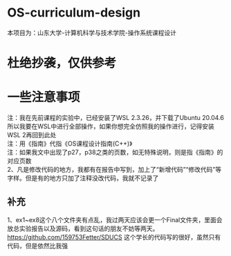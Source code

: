 # OS-curriculum-design

本项目为：山东大学-计算机科学与技术学院-操作系统课程设计  
# 杜绝抄袭，仅供参考
# 一些注意事项

注：我在先前课程的实验中，已经安装了WSL 2.3.26，并下载了Ubuntu 20.04.6  
所以我要在WSL中进行全部操作，如果你想完全仿照我的操作进行，记得安装WSL 2再回到此处  
注：用《指南》代指《OS课程设计指南(C++)》  
注：如果我文中出现了p27，p38之类的页数，如无特殊说明，则是指《指南》的对应页数  
2、凡是修改代码的地方，我都有在报告中写到，加上了“新增代码”“修改代码”等字样。但是有的地方只加了注释没改代码，我就不记录了  
## 补充
1、ex1~ex8这个八个文件夹有点乱，我过两天应该会更一个Final文件夹，里面会放总实验报告以及源码，看到这句话的朋友不妨等两天。
https://github.com/159753Fetter/SDUCS 这个学长的代码写的很好，虽然只有代码，但是依然比我强  
